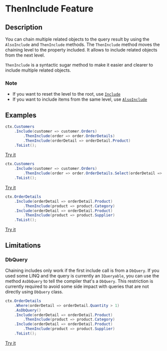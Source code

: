 
# ThenInclude Feature

## Description
You can chain multiple related objects to the query result by using the `AlsoInclude` and `ThenInclude` methods. The `ThenInclude` method moves the chaining level to the property included. It allows to include related objects from the next level.

`ThenInclude` is a syntactic sugar method to make it easier and clearer to include multiple related objects.

### Note
- If you want to reset the level to the root, use [`Include`](include.md)
- If you want to include items from the same level, use [`AlsoInclude`](also-include.md)

## Examples
```csharp
ctx.Customers
	.Include(customer => customer.Orders)
		.ThenInclude(order => order.OrderDetails)
		.ThenInclude(orderDetail => orderDetail.Product)
	.ToList();
```

[Try it](https://dotnetfiddle.net/o3xWDl)

```csharp
ctx.Customers
	.Include(customer => customer.Orders)
		.ThenInclude(order => order.OrderDetails.Select(orderDetail => orderDetail.Product))
	.ToList();
```

[Try it](https://dotnetfiddle.net/0VC0W1)

```csharp
ctx.OrderDetails
	.Include(orderDetail => orderDetail.Product)
		.ThenInclude(product => product.Category)
	.Include(orderDetail => orderDetail.Product)
		.ThenInclude(product => product.Supplier)
	.ToList();
```

[Try it](https://dotnetfiddle.net/DzQzed)

## Limitations

### DbQuery
Chaining includes only work if the first include call is from a `DbQuery`. If you used some LINQ and the query is currently an `IQueryable`, you can use the method `AsDbQuery` to tell the compiler that's a `DbQuery`.
This restriction is currently required to avoid some side impact with queries that are not directly using `DbQuery` class.

```csharp
ctx.OrderDetails
	.Where(orderDetail => orderDetail.Quantity > 1)
	.AsDbQuery()
	.Include(orderDetail => orderDetail.Product)
		.ThenInclude(product => product.Category)
	.Include(orderDetail => orderDetail.Product)
		.ThenInclude(product => product.Supplier)
	.ToList();
```

[Try it](https://dotnetfiddle.net/CFPbYm)
